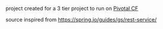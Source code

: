 project created for a 3 tier project to run on [Pivotal CF](https://docs.pivotal.io/pivotalcf/1-12/devguide/deploy-apps/deploy-app.html)

source inspired from https://spring.io/guides/gs/rest-service/